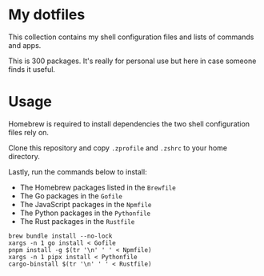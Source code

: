 # My dotfiles

This collection contains my shell configuration files and lists of commands and apps.

This is 300 packages. It's really for personal use but here in case someone finds it useful.

# Usage

Homebrew is required to install dependencies the two shell configuration files rely on.

Clone this repository and copy `.zprofile` and `.zshrc` to your home directory.

Lastly, run the commands below to install:

- The Homebrew packages listed in the `Brewfile`
- The Go packages in the `Gofile`
- The JavaScript packages in the `Npmfile`
- The Python packages in the `Pythonfile`
- The Rust packages in the `Rustfile`

```shell
brew bundle install --no-lock
xargs -n 1 go install < Gofile
pnpm install -g $(tr '\n' ' ' < Npmfile)
xargs -n 1 pipx install < Pythonfile
cargo-binstall $(tr '\n' ' ' < Rustfile)
```
